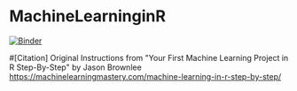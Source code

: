 # MachineLearninginR
[![Binder](https://mybinder.org/badge_logo.svg)](https://mybinder.org/v2/gh/SerifatAdebola/MachineLearninginR.git/HEAD)


#[Citation]
Original Instructions from "Your First Machine Learning Project in R Step-By-Step" by Jason Brownlee https://machinelearningmastery.com/machine-learning-in-r-step-by-step/
